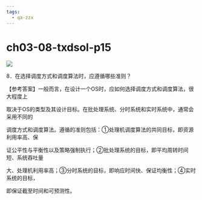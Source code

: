 ```yaml
---
tags:
  - qa-zzx
---
```


# ch03-08-txdsol-p15


![](assets/Pasted%20image%2020250529114428.png)

8．在选择调度方式和调度算法时，应遵循哪些准则？

【参考答案】一般而言，在设计一个OS时，应如何选择调度方式和调度算法，很大程度上

取决于OS的类型及其设计目标。在批处理系统、分时系统和实时系统中，通常会采用不同的

调度方式和调度算法。遵循的准则包括：①处理机调度算法的共同目标，即资源利用率高、保

证公平性与平衡性以及策略强制执行；②批处理系统的目标，即平均周转时间短、系统吞吐量

大、处理机利用率高；③分时系统的目标，即响应时间快、保证均衡性；④实时系统的目标，

即保证截至时间和可预测性。